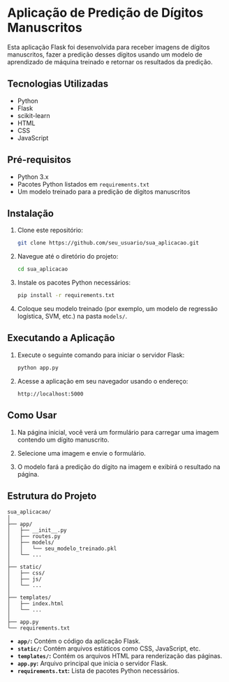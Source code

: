 # Aplicação de Predição de Dígitos Manuscritos

Esta aplicação Flask foi desenvolvida para receber imagens de dígitos manuscritos, fazer a predição desses dígitos usando um modelo de aprendizado de máquina treinado e retornar os resultados da predição.

## Tecnologias Utilizadas

- Python
- Flask
- scikit-learn
- HTML
- CSS
- JavaScript

## Pré-requisitos

- Python 3.x
- Pacotes Python listados em `requirements.txt`
- Um modelo treinado para a predição de dígitos manuscritos

## Instalação

1. Clone este repositório:

   ```bash
   git clone https://github.com/seu_usuario/sua_aplicacao.git
   ```

2. Navegue até o diretório do projeto:

   ```bash
   cd sua_aplicacao
   ```

3. Instale os pacotes Python necessários:

   ```bash
   pip install -r requirements.txt
   ```

4. Coloque seu modelo treinado (por exemplo, um modelo de regressão logística, SVM, etc.) na pasta `models/`.

## Executando a Aplicação

1. Execute o seguinte comando para iniciar o servidor Flask:

   ```bash
   python app.py
   ```

2. Acesse a aplicação em seu navegador usando o endereço:

   `
   http://localhost:5000
   `

## Como Usar

1. Na página inicial, você verá um formulário para carregar uma imagem contendo um dígito manuscrito.

2. Selecione uma imagem e envie o formulário.

3. O modelo fará a predição do dígito na imagem e exibirá o resultado na página.

## Estrutura do Projeto

```plaintext
sua_aplicacao/
│
├── app/
│   ├── __init__.py
│   ├── routes.py
│   ├── models/
│   │   └── seu_modelo_treinado.pkl
│   └── ...
│
├── static/
│   ├── css/
│   ├── js/
│   └── ...
│
├── templates/
│   ├── index.html
│   └── ...
│
├── app.py
└── requirements.txt
```

- **`app/`:** Contém o código da aplicação Flask.
- **`static/`:** Contém arquivos estáticos como CSS, JavaScript, etc.
- **`templates/`:** Contém os arquivos HTML para renderização das páginas.
- **`app.py`:** Arquivo principal que inicia o servidor Flask.
- **`requirements.txt`:** Lista de pacotes Python necessários.
